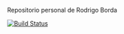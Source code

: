 Repositorio personal de Rodrigo Borda

[![Build Status](https://travis-ci.org/rodriborda/aydoo-2018.svg?branch=master)](https://travis-ci.org/rodriborda/aydoo-2018)

